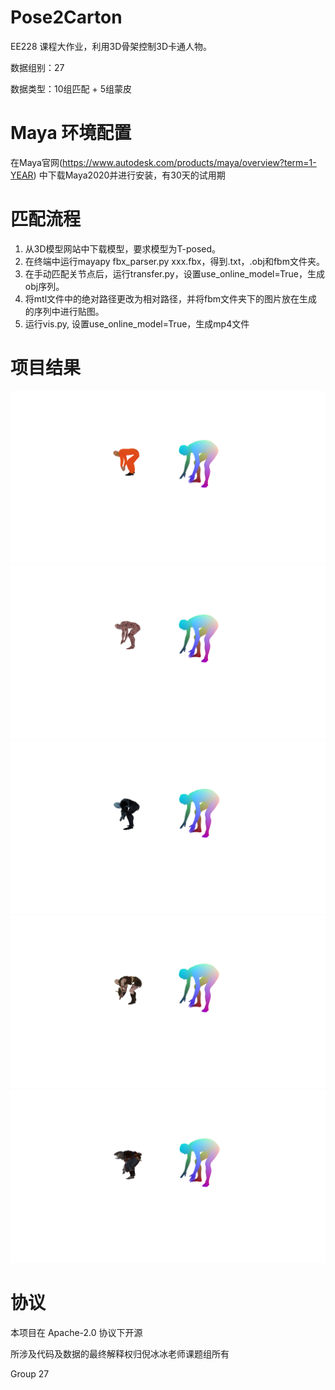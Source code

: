 # Pose2Carton 

EE228 课程大作业，利用3D骨架控制3D卡通人物。


数据组别：27 

数据类型：10组匹配 + 5组蒙皮




# Maya 环境配置

在Maya官网(https://www.autodesk.com/products/maya/overview?term=1-YEAR)
中下载Maya2020并进行安装，有30天的试用期



# 匹配流程

1)	从3D模型网站中下载模型，要求模型为T-posed。
2)	在终端中运行mayapy fbx_parser.py xxx.fbx，得到.txt，.obj和fbm文件夹。
3)	在手动匹配关节点后，运行transfer.py，设置use_online_model=True，生成obj序列。
4)	将mtl文件中的绝对路径更改为相对路径，并将fbm文件夹下的图片放在生成的序列中进行贴图。
5)	运行vis.py, 设置use_online_model=True，生成mp4文件



# 项目结果
![image](./img/2.png)
![image](./img/3.png)
![image](./img/4.png)
![image](./img/5.png)
![image](./img/6.png)




# 协议 
本项目在 Apache-2.0 协议下开源

所涉及代码及数据的最终解释权归倪冰冰老师课题组所有

Group 27
